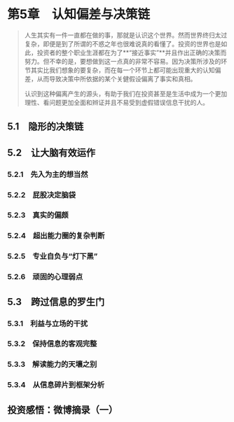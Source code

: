 # 第5章　认知偏差与决策链

> 人生其实有一件一直都在做的事，那就是认识这个世界。然而世界终归太过复杂，即便是到了所谓的不惑之年也很难说真的看懂了。投资的世界也是如此，投资者的整个职业生涯都在为了**“接近事实”**并且作出正确的决策而努力。但不幸的是，要想做到这一点真的非常不容易。因为决策所涉及的环节其实比我们想象的要复杂，而在每一个环节上都可能出现重大的认知偏差，从而导致决策中所依据的某个关健假设偏离了事实和真相。
>
> 认识到这种偏离产生的源头，有助于我们在投资甚至是生活中成为一个更加理性、看问题更加全面和辫证并且不易受到虚假错误信息干扰的人。

## 5.1　隐形的决策链

## 5.2　让大脑有效运作

### 5.2.1　先入为主的想当然

### 5.2.2　屁股决定脑袋

### 5.2.3　真实的偏颇

### 5.2.4　超出能力圈的复杂判断

### 5.2.5　专业自负与“灯下黑”

### 5.2.6　顽固的心理弱点

## 5.3　跨过信息的罗生门

### 5.3.1　利益与立场的干扰

### 5.3.2　保持信息的客观完整

### 5.3.3　解读能力的天壤之别

### 5.3.4　从信息碎片到框架分析

## 投资感悟：微博摘录（一）
